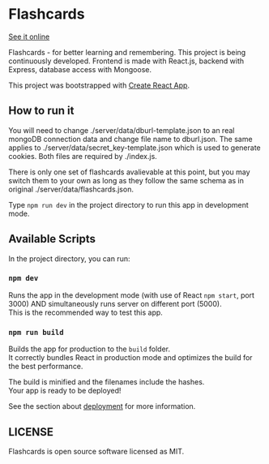 # Flashcards

[See it online](http://www.flashcards.mskwarczek.pl)

Flashcards - for better learning and remembering. This project is being continuously developed.
Frontend is made with React.js, backend with Express, database access with Mongoose.

This project was bootstrapped with [Create React App](https://github.com/facebook/create-react-app).


## How to run it

You will need to change ./server/data/dburl-template.json to an real mongoDB connection data and change file name to dburl.json.
The same applies to ./server/data/secret_key-template.json which is used to generate cookies.
Both files are required by ./index.js.

There is only one set of flashcards avalievable at this point, but you may switch them to your own as long as they follow the same schema as in original ./server/data/flashcards.json.

Type `npm run dev` in the project directory to run this app in development mode.


## Available Scripts

In the project directory, you can run:

### `npm dev`

Runs the app in the development mode (with use of React `npm start`, port 3000) AND simultaneously runs server on different port (5000).<br>
This is the recommended way to test this app.

### `npm run build`

Builds the app for production to the `build` folder.<br>
It correctly bundles React in production mode and optimizes the build for the best performance.

The build is minified and the filenames include the hashes.<br>
Your app is ready to be deployed!

See the section about [deployment](https://facebook.github.io/create-react-app/docs/deployment) for more information.


## LICENSE

Flashcards is open source software licensed as MIT.